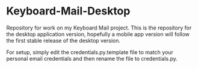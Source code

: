 # Keyboard-Mail-Desktop
Repository for work on my Keyboard Mail project. This is the repository for the desktop application version, hopefully a mobile app version will follow the first stable release of the desktop version.

For setup, simply edit the credentials.py.template file to match your personal email credentials and then rename the file to credentials.py.
